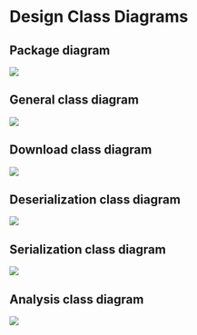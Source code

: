 # Design Class Diagrams

## Package diagram
<img src="../images/Package design.jpg"/>

## General class diagram
<img src="../images/General.jpg"/>

## Download class diagram
<img src="../images/Download.jpg"/>

## Deserialization class diagram
<img src="../images/Deserialization.jpg"/>

## Serialization class diagram
<img src="../images/Serialization.jpg"/>

## Analysis class diagram
<img src="../images/Analysis.jpg"/>

